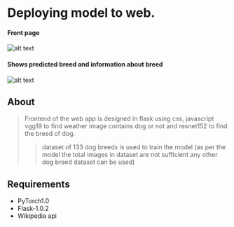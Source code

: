  # Deploying  model to web.
 #### Front page
 ![alt text](https://github.com/rakshitrk/dog_breed/blob/master/images/index.jpg)
 #### Shows predicted breed and information about breed
 ![alt text](https://github.com/rakshitrk/dog_breed/blob/master/images/result.jpg)
 
 ## About
 >  Frontend of the web app is designed in flask using css, javascript vgg19 to find weather image contains dog or not and resnet152 to find the breed of dog.
>> dataset of 133 dog breeds is used to train the model (as per the model  the total images in dataset are not sufficient any other
 dog breed dataset can be used)
 ## Requirements
 - PyTorch1.0 
 - Flask-1.0.2 
 - Wikipedia api 
 
 
 
 
